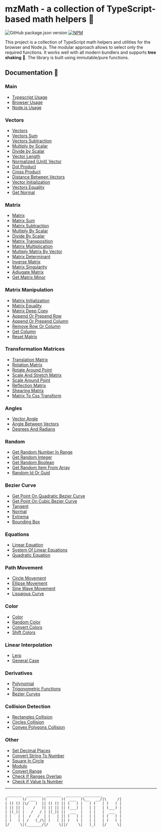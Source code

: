 # mzMath - a collection of TypeScript-based math helpers 🚀

![GitHub package.json version](https://img.shields.io/github/package-json/v/mzusin/mz-math)
[![NPM](https://img.shields.io/badge/npm-math-brightgreen)](https://www.npmjs.com/package/mz-math)

This project is a collection of TypeScript math helpers and utilities for the browser and Node.js. The modular approach allows to select only the required functions. It works well with all modern bundlers and supports **tree shaking** 🌲. The library is built using immutable/pure functions. 

## Documentation 🔖
### Main 
- [Typescript Usage](https://math.mzsoft.org/pages/typescript-usage.html)
- [Browser Usage](https://math.mzsoft.org/pages/browser-usage.html)
- [Node.js Usage](https://math.mzsoft.org/pages/nodejs-usage.html)
### Vectors 
- [Vectors](https://math.mzsoft.org/pages/vectors.html)
- [Vectors Sum](https://math.mzsoft.org/pages/vectors-sum.html)
- [Vectors Subtraction](https://math.mzsoft.org/pages/vectors-subtraction.html)
- [Multiply by Scalar](https://math.mzsoft.org/pages/multiply-vector-by-scalar.html)
- [Divide by Scalar](https://math.mzsoft.org/pages/divide-vector-by-scalar.html)
- [Vector Length](https://math.mzsoft.org/pages/vector-length.html)
- [Normalized (Unit) Vector](https://math.mzsoft.org/pages/normalize-vector.html)
- [Dot Product](https://math.mzsoft.org/pages/dot-product.html)
- [Cross Product](https://math.mzsoft.org/pages/cross-product.html)
- [Distance Between Vectors](https://math.mzsoft.org/pages/distance-between-vectors.html)
- [Vector Initialization](https://math.mzsoft.org/pages/vector-initialization.html)
- [Vectors Equality](https://math.mzsoft.org/pages/vectors-equality.html)
- [Get Normal](https://math.mzsoft.org/pages/get-normal.html)
### Matrix 
- [Matrix](https://math.mzsoft.org/pages/matrix.html)
- [Matrix Sum](https://math.mzsoft.org/pages/matrix-sum.html)
- [Matrix Subtraction](https://math.mzsoft.org/pages/matrix-subtraction.html)
- [Multiply By Scalar](https://math.mzsoft.org/pages/multiply-by-scalar.html)
- [Divide By Scalar](https://math.mzsoft.org/pages/divide-by-scalar.html)
- [Matrix Transposition](https://math.mzsoft.org/pages/matrix-transposition.html)
- [Matrix Multiplication](https://math.mzsoft.org/pages/matrix-multiplication.html)
- [Multiply Matrix By Vector](https://math.mzsoft.org/pages/multiply-matrix-by-vector.html)
- [Matrix Determinant](https://math.mzsoft.org/pages/matrix-determinant.html)
- [Inverse Matrix](https://math.mzsoft.org/pages/inverse-matrix.html)
- [Matrix Singularity](https://math.mzsoft.org/pages/matrix-singularity.html)
- [Adjugate Matrix](https://math.mzsoft.org/pages/adjugate-matrix.html)
- [Get Matrix Minor](https://math.mzsoft.org/pages/get-matrix-minor.html)
### Matrix Manipulation 
- [Matrix Initialization](https://math.mzsoft.org/pages/matrix-initialization.html)
- [Matrix Equality](https://math.mzsoft.org/pages/matrix-equality.html)
- [Matrix Deep Copy](https://math.mzsoft.org/pages/matrix-deep-copy.html)
- [Append Or Prepend Row](https://math.mzsoft.org/pages/append-or-prepend-row.html)
- [Append Or Prepend Column](https://math.mzsoft.org/pages/append-or-prepend-column.html)
- [Remove Row Or Column](https://math.mzsoft.org/pages/remove-row-or-column.html)
- [Get Column](https://math.mzsoft.org/pages/get-column.html)
- [Reset Matrix](https://math.mzsoft.org/pages/reset-matrix.html)
### Transformation Matrices 
- [Translation Matrix](https://math.mzsoft.org/pages/translation-matrix.html)
- [Rotation Matrix](https://math.mzsoft.org/pages/rotation-matrix.html)
- [Rotate Around Point](https://math.mzsoft.org/pages/rotate-around-point.html)
- [Scale And Stretch Matrix](https://math.mzsoft.org/pages/scale-and-stretch-matrix.html)
- [Scale Around Point](https://math.mzsoft.org/pages/scale-around-point.html)
- [Reflection Matrix](https://math.mzsoft.org/pages/reflection-matrix.html)
- [Shearing Matrix](https://math.mzsoft.org/pages/shearing-matrix.html)
- [Matrix To Css Transform](https://math.mzsoft.org/pages/matrix-to-CSS-transform.html)
### Angles 
- [Vector Angle](https://math.mzsoft.org/pages/vector-angle.html)
- [Angle Between Vectors](https://math.mzsoft.org/pages/angle-between-vectors.html)
- [Degrees And Radians](https://math.mzsoft.org/pages/degrees-and-radians.html)
### Random 
- [Get Random Number In Range](https://math.mzsoft.org/pages/get-random-number-in-range.html)
- [Get Random Integer](https://math.mzsoft.org/pages/get-random-integer.html)
- [Get Random Boolean](https://math.mzsoft.org/pages/get-random-boolean.html)
- [Get Random Item From Array](https://math.mzsoft.org/pages/get-random-item-from-array.html)
- [Random Id Or Guid](https://math.mzsoft.org/pages/random-id-or-GUID.html)
### Bezier Curve 
- [Get Point On Quadratic Bezier Curve](https://math.mzsoft.org/pages/get-point-on-quadratic-bezier-curve.html)
- [Get Point On Cubic Bezier Curve](https://math.mzsoft.org/pages/get-point-on-cubic-bezier-curve.html)
- [Tangent](https://math.mzsoft.org/pages/tangent.html)
- [Normal](https://math.mzsoft.org/pages/normal.html)
- [Extrema](https://math.mzsoft.org/pages/extrema.html)
- [Bounding Box](https://math.mzsoft.org/pages/bounding-box.html)
### Equations 
- [Linear Equation](https://math.mzsoft.org/pages/linear-equation.html)
- [System Of Linear Equations](https://math.mzsoft.org/pages/system-of-linear-equations.html)
- [Quadratic Equation](https://math.mzsoft.org/pages/quadratic-equation.html)
### Path Movement 
- [Circle Movement](https://math.mzsoft.org/pages/circle-movement.html)
- [Ellipse Movement](https://math.mzsoft.org/pages/ellipse-movement.html)
- [Sine Wave Movement](https://math.mzsoft.org/pages/sine-wave-movement.html)
- [Lissajous Curve](https://math.mzsoft.org/pages/lissajous-curve.html)
### Color 
- [Color](https://math.mzsoft.org/pages/color.html)
- [Random Color](https://math.mzsoft.org/pages/random-color.html)
- [Convert Colors](https://math.mzsoft.org/pages/convert-colors.html)
- [Shift Colors](https://math.mzsoft.org/pages/shift-colors.html)
### Linear Interpolation 
- [Lerp](https://math.mzsoft.org/pages/lerp.html)
- [General Case](https://math.mzsoft.org/pages/general-case.html)
### Derivatives 
- [Polynomial](https://math.mzsoft.org/pages/polynomial.html)
- [Trigonometric Functions](https://math.mzsoft.org/pages/trigonometric-functions.html)
- [Bezier Curves](https://math.mzsoft.org/pages/bezier-curves.html)
### Collision Detection 
- [Rectangles Collision](https://math.mzsoft.org/pages/rectangles-collision.html)
- [Circles Collision](https://math.mzsoft.org/pages/circles-collision.html)
- [Convex Polygons Collision](https://math.mzsoft.org/pages/convex-polygons-collision.html)
### Other 
- [Set Decimal Places](https://math.mzsoft.org/pages/set-decimal-places.html)
- [Convert String To Number](https://math.mzsoft.org/pages/convert-string-to-number.html)
- [Square In Circle](https://math.mzsoft.org/pages/square-in-circle.html)
- [Modulo](https://math.mzsoft.org/pages/modulo.html)
- [Convert Range](https://math.mzsoft.org/pages/convert-range.html)
- [Check If Ranges Overlap](https://math.mzsoft.org/pages/check-if-ranges-overlap.html)
- [Check If Value Is Number](https://math.mzsoft.org/pages/Check-if-value-is-number.html)
------------------------------














































































































































































































































































































































```                                                                        
 _______  _______  _______  _______ _________         
(       )/ ___   )(       )(  ___  )\__   __/|\     /|
| () () |\/   )  || () () || (   ) |   ) (   | )   ( |
| || || |    /   )| || || || (___) |   | |   | (___) |
| |(_)| |   /   / | |(_)| ||  ___  |   | |   |  ___  |
| |   | |  /   /  | |   | || (   ) |   | |   | (   ) |
| )   ( | /   (_/\| )   ( || )   ( |   | |   | )   ( |
|/     \|(_______/|/     \||/     \|   )_(   |/     \|
```  































































































































































































































































































































